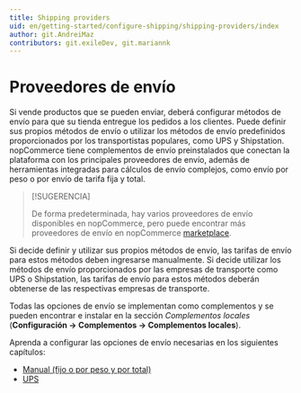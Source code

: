```yaml
---
title: Shipping providers
uid: en/getting-started/configure-shipping/shipping-providers/index
author: git.AndreiMaz
contributors: git.exileDev, git.mariannk
---
```


# Proveedores de envío

Si vende productos que se pueden enviar, deberá configurar métodos de envío para que su tienda entregue los pedidos a los clientes. Puede definir sus propios métodos de envío o utilizar los métodos de envío predefinidos proporcionados por los transportistas populares, como UPS y Shipstation. nopCommerce tiene complementos de envío preinstalados que conectan la plataforma con los principales proveedores de envío, además de herramientas integradas para cálculos de envío complejos, como envío por peso o por envío de tarifa fija y total.

> [!SUGERENCIA]
>
> De forma predeterminada, hay varios proveedores de envío disponibles en nopCommerce, pero puede encontrar más proveedores de envío en nopCommerce [marketplace](https://www.nopcommerce.com/marketplace).

Si decide definir y utilizar sus propios métodos de envío, las tarifas de envío para estos métodos deben ingresarse manualmente. Si decide utilizar los métodos de envío proporcionados por las empresas de transporte como UPS o Shipstation, las tarifas de envío para estos métodos deberán obtenerse de las respectivas empresas de transporte.

Todas las opciones de envío se implementan como complementos y se pueden encontrar e instalar en la sección *Complementos locales* (**Configuración → Complementos → Complementos locales**).

Aprenda a configurar las opciones de envío necesarias en los siguientes capítulos:
* [Manual (fijo o por peso y por total)](xref:es/Getting-started/configure-shipping/shipping-Suppliers/manual)
* [UPS](xref:en/Getting-started/configure-shipping/shipping-Suppliers/ups)